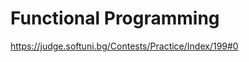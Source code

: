 Functional Programming
=========================================================
https://judge.softuni.bg/Contests/Practice/Index/199#0